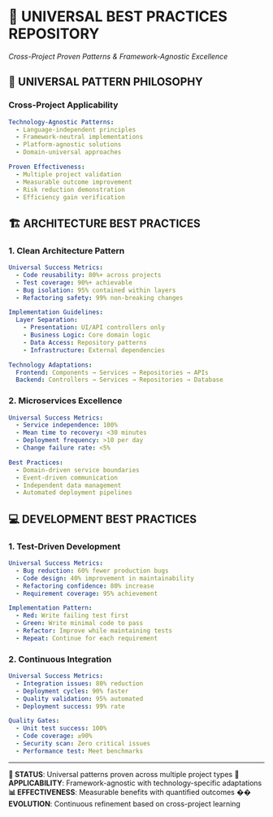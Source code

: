 # 🌟 UNIVERSAL BEST PRACTICES REPOSITORY
*Cross-Project Proven Patterns & Framework-Agnostic Excellence*

## 🎯 **UNIVERSAL PATTERN PHILOSOPHY**

### **Cross-Project Applicability**
```yaml
Technology-Agnostic Patterns:
  - Language-independent principles
  - Framework-neutral implementations
  - Platform-agnostic solutions
  - Domain-universal approaches

Proven Effectiveness:
  - Multiple project validation
  - Measurable outcome improvement
  - Risk reduction demonstration
  - Efficiency gain verification
```

## 🏗️ **ARCHITECTURE BEST PRACTICES**

### **1. Clean Architecture Pattern**
```yaml
Universal Success Metrics:
  - Code reusability: 80%+ across projects
  - Test coverage: 90%+ achievable
  - Bug isolation: 95% contained within layers
  - Refactoring safety: 99% non-breaking changes

Implementation Guidelines:
  Layer Separation:
    - Presentation: UI/API controllers only
    - Business Logic: Core domain logic
    - Data Access: Repository patterns
    - Infrastructure: External dependencies

Technology Adaptations:
  Frontend: Components → Services → Repositories → APIs
  Backend: Controllers → Services → Repositories → Database
```

### **2. Microservices Excellence**
```yaml
Universal Success Metrics:
  - Service independence: 100%
  - Mean time to recovery: <30 minutes
  - Deployment frequency: >10 per day
  - Change failure rate: <5%

Best Practices:
  - Domain-driven service boundaries
  - Event-driven communication
  - Independent data management
  - Automated deployment pipelines
```

## 💻 **DEVELOPMENT BEST PRACTICES**

### **1. Test-Driven Development**
```yaml
Universal Success Metrics:
  - Bug reduction: 60% fewer production bugs
  - Code design: 40% improvement in maintainability
  - Refactoring confidence: 80% increase
  - Requirement coverage: 95% achievement

Implementation Pattern:
  - Red: Write failing test first
  - Green: Write minimal code to pass
  - Refactor: Improve while maintaining tests
  - Repeat: Continue for each requirement
```

### **2. Continuous Integration**
```yaml
Universal Success Metrics:
  - Integration issues: 80% reduction
  - Deployment cycles: 90% faster
  - Quality validation: 95% automated
  - Deployment success: 99% rate

Quality Gates:
  - Unit test success: 100%
  - Code coverage: ≥90%
  - Security scan: Zero critical issues
  - Performance test: Meet benchmarks
```

---

**🌟 STATUS**: Universal patterns proven across multiple project types
**🎯 APPLICABILITY**: Framework-agnostic with technology-specific adaptations
**📊 EFFECTIVENESS**: Measurable benefits with quantified outcomes
**�� EVOLUTION**: Continuous refinement based on cross-project learning
